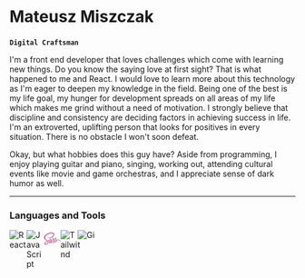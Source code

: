 # Mateusz Miszczak

**`Digital Craftsman`**

I'm a front end developer that loves challenges which come with learning new things. Do you know the saying love at first sight? That is what happened to me and React. I would love to learn more about this technology as I'm eager to deepen my knowledge in the field. Being one of the best is my life goal, my hunger for development spreads on all areas of my life which makes me grind without a need of motivation. I strongly believe that discipline and consistency are deciding factors in achieving success in life. I'm an extroverted, uplifting person that looks for positives in every situation. There is no obstacle I won't soon defeat.

Okay, but what hobbies does this guy have? Aside from programming, I enjoy playing guitar and piano, singing, working out, attending cultural events like movie and game orchestras, and I appreciate sense of dark humor as well.

---

### Languages and Tools

<img align="left" alt="React" width="30px" src="https://camo.githubusercontent.com/27d0b117da00485c56d69aef0fa310a3f8a07abecc8aa15fa38c8b78526c60ac/68747470733a2f2f63646e2e6a7364656c6976722e6e65742f67682f64657669636f6e732f64657669636f6e2f69636f6e732f72656163742f72656163742d6f726967696e616c2e737667" data-canonical-src="https://cdn.jsdelivr.net/gh/devicons/devicon/icons/react/react-original.svg" style="max-width: 100%;">
<img align="left" alt="JavaScript" width="30px" src="https://camo.githubusercontent.com/528e232c728b497080cbf31d2a7e797caa81e402ff81643f79b2c2c395a29f17/68747470733a2f2f63646e2e6a7364656c6976722e6e65742f67682f64657669636f6e732f64657669636f6e2f69636f6e732f6a6176617363726970742f6a6176617363726970742d706c61696e2e737667" data-canonical-src="https://cdn.jsdelivr.net/gh/devicons/devicon/icons/javascript/javascript-plain.svg" style="max-width: 100%;">
<img align="left" alt="Sass" width="30" src="https://raw.githubusercontent.com/devicons/devicon/master/icons/sass/sass-original.svg" style="max-width: 100%;"/> 
<img align="left" alt="Tailwind" width="30px" src="https://www.vectorlogo.zone/logos/tailwindcss/tailwindcss-icon.svg" style="max-width: 100%;">
<img align="left" alt="Git" width="30px" src="https://camo.githubusercontent.com/dc9e7e657b4cd5ba7d819d1a9ce61434bd0ddbb94287d7476b186bd783b62279/68747470733a2f2f63646e2e6a7364656c6976722e6e65742f67682f64657669636f6e732f64657669636f6e2f69636f6e732f6769742f6769742d6f726967696e616c2e737667" data-canonical-src="https://cdn.jsdelivr.net/gh/devicons/devicon/icons/git/git-original.svg" style="max-width: 100%;">
<br/>

#
